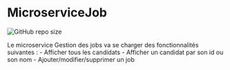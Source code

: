 # MicroserviceJob

![GitHub repo size](https://img.shields.io/github/repo-size/AzizBenIsmail/MicroserviceJob)

Le microservice Gestion des jobs va se charger des fonctionnalités suivantes : - Afficher tous les candidats - Afficher un candidat par son id ou son nom - Ajouter/modifier/supprimer un job
